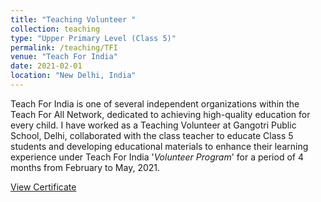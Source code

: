 ```yaml
---
title: "Teaching Volunteer "
collection: teaching
type: "Upper Primary Level (Class 5)"
permalink: /teaching/TFI
venue: "Teach For India"
date: 2021-02-01
location: "New Delhi, India"
---
```


Teach For India is one of several independent organizations within the Teach For All Network, dedicated to achieving high-quality education for every child. I have worked as a Teaching Volunteer at Gangotri Public School, Delhi, collaborated with the class teacher to educate Class 5 students and developing educational materials to enhance their learning experience under Teach For India '_Volunteer Program_' for a period of 4 months from February to May, 2021.

[View Certificate](http://www.rnsahoo96.github.io/files/TFI_certificate.pdf)
